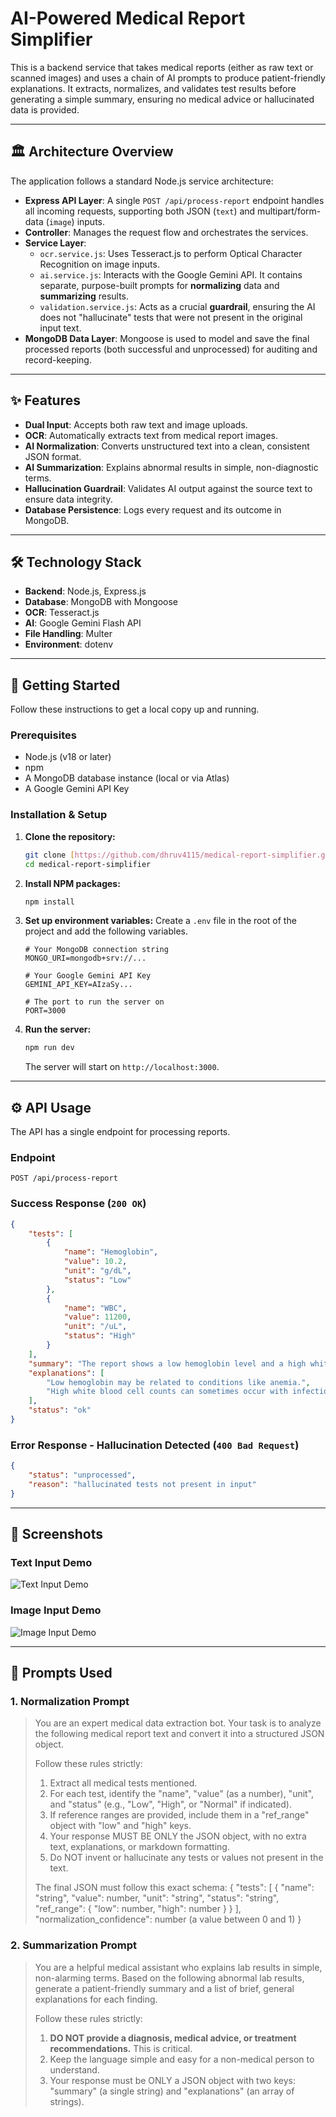 # AI-Powered Medical Report Simplifier

This is a backend service that takes medical reports (either as raw text or scanned images) and uses a chain of AI prompts to produce patient-friendly explanations. It extracts, normalizes, and validates test results before generating a simple summary, ensuring no medical advice or hallucinated data is provided.

---

## 🏛️ Architecture Overview

The application follows a standard Node.js service architecture:

* **Express API Layer**: A single `POST /api/process-report` endpoint handles all incoming requests, supporting both JSON (`text`) and multipart/form-data (`image`) inputs.
* **Controller**: Manages the request flow and orchestrates the services.
* **Service Layer**:
    * `ocr.service.js`: Uses Tesseract.js to perform Optical Character Recognition on image inputs.
    * `ai.service.js`: Interacts with the Google Gemini API. It contains separate, purpose-built prompts for **normalizing** data and **summarizing** results.
    * `validation.service.js`: Acts as a crucial **guardrail**, ensuring the AI does not "hallucinate" tests that were not present in the original input text.
* **MongoDB Data Layer**: Mongoose is used to model and save the final processed reports (both successful and unprocessed) for auditing and record-keeping.

---

## ✨ Features

* **Dual Input**: Accepts both raw text and image uploads.
* **OCR**: Automatically extracts text from medical report images.
* **AI Normalization**: Converts unstructured text into a clean, consistent JSON format.
* **AI Summarization**: Explains abnormal results in simple, non-diagnostic terms.
* **Hallucination Guardrail**: Validates AI output against the source text to ensure data integrity.
* **Database Persistence**: Logs every request and its outcome in MongoDB.

---

## 🛠️ Technology Stack

* **Backend**: Node.js, Express.js
* **Database**: MongoDB with Mongoose
* **OCR**: Tesseract.js
* **AI**: Google Gemini Flash API
* **File Handling**: Multer
* **Environment**: dotenv

---

## 🚀 Getting Started

Follow these instructions to get a local copy up and running.

### Prerequisites

* Node.js (v18 or later)
* npm
* A MongoDB database instance (local or via Atlas)
* A Google Gemini API Key

### Installation & Setup

1.  **Clone the repository:**
    ```bash
    git clone [https://github.com/dhruv4115/medical-report-simplifier.git](https://github.com/dhruv4115/medical-report-simplifier.git)
    cd medical-report-simplifier
    ```

2.  **Install NPM packages:**
    ```bash
    npm install
    ```

3.  **Set up environment variables:**
    Create a `.env` file in the root of the project and add the following variables.
    ```
    # Your MongoDB connection string
    MONGO_URI=mongodb+srv://...

    # Your Google Gemini API Key
    GEMINI_API_KEY=AIzaSy...

    # The port to run the server on
    PORT=3000
    ```

4.  **Run the server:**
    ```bash
    npm run dev
    ```
    The server will start on `http://localhost:3000`.

---

## ⚙️ API Usage

The API has a single endpoint for processing reports.

### Endpoint

`POST /api/process-report`

### Success Response (`200 OK`)

```json
{
    "tests": [
        {
            "name": "Hemoglobin",
            "value": 10.2,
            "unit": "g/dL",
            "status": "Low"
        },
        {
            "name": "WBC",
            "value": 11200,
            "unit": "/uL",
            "status": "High"
        }
    ],
    "summary": "The report shows a low hemoglobin level and a high white blood cell count.",
    "explanations": [
        "Low hemoglobin may be related to conditions like anemia.",
        "High white blood cell counts can sometimes occur with infections."
    ],
    "status": "ok"
}
```

### Error Response - Hallucination Detected (`400 Bad Request`)

```json
{
    "status": "unprocessed",
    "reason": "hallucinated tests not present in input"
}
```

---

## 📸 Screenshots

### Text Input Demo

![Text Input Demo](./screenshots/text-input-demo.png)

### Image Input Demo

![Image Input Demo](./screenshots/image-input-demo.png)

---

## 🤖 Prompts Used

### 1. Normalization Prompt

> You are an expert medical data extraction bot. Your task is to analyze the following medical report text and convert it into a structured JSON object.
>
> Follow these rules strictly:
> 1. Extract all medical tests mentioned.
> 2. For each test, identify the "name", "value" (as a number), "unit", and "status" (e.g., "Low", "High", or "Normal" if indicated).
> 3. If reference ranges are provided, include them in a "ref_range" object with "low" and "high" keys.
> 4. Your response MUST BE ONLY the JSON object, with no extra text, explanations, or markdown formatting.
> 5. Do NOT invent or hallucinate any tests or values not present in the text.
>
> The final JSON must follow this exact schema:
> {
>   "tests": [
>     {
>       "name": "string",
>       "value": number,
>       "unit": "string",
>       "status": "string",
>       "ref_range": { "low": number, "high": number }
>     }
>   ],
>   "normalization_confidence": number (a value between 0 and 1)
> }

### 2. Summarization Prompt

> You are a helpful medical assistant who explains lab results in simple, non-alarming terms.
> Based on the following abnormal lab results, generate a patient-friendly summary and a list of brief, general explanations for each finding.
>
> Follow these rules strictly:
> 1. **DO NOT provide a diagnosis, medical advice, or treatment recommendations.** This is critical.
> 2. Keep the language simple and easy for a non-medical person to understand.
> 3. Your response must be ONLY a JSON object with two keys: "summary" (a single string) and "explanations" (an array of strings).